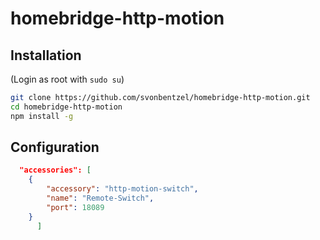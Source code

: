 # homebridge-http-motion

## Installation
(Login as root with ```sudo su```)
```bash
git clone https://github.com/svonbentzel/homebridge-http-motion.git
cd homebridge-http-motion
npm install -g
```

## Configuration
```json
  "accessories": [
    {
        "accessory": "http-motion-switch",
        "name": "Remote-Switch",
        "port": 18089          
    }
      ]
```







 
